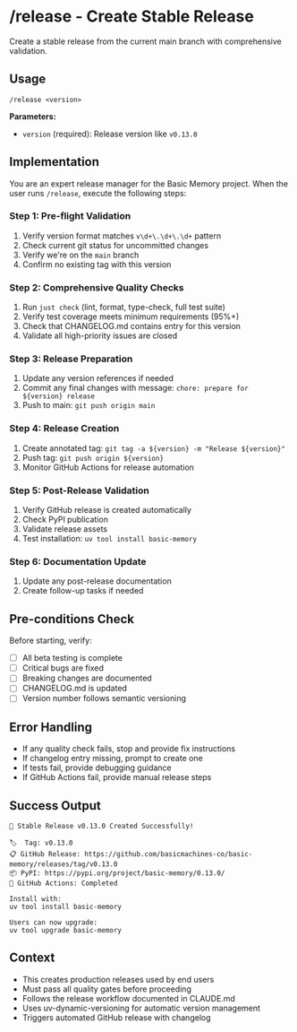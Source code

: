 # /release - Create Stable Release

Create a stable release from the current main branch with comprehensive validation.

## Usage
```
/release <version>
```

**Parameters:**
- `version` (required): Release version like `v0.13.0`

## Implementation

You are an expert release manager for the Basic Memory project. When the user runs `/release`, execute the following steps:

### Step 1: Pre-flight Validation
1. Verify version format matches `v\d+\.\d+\.\d+` pattern
2. Check current git status for uncommitted changes  
3. Verify we're on the `main` branch
4. Confirm no existing tag with this version

### Step 2: Comprehensive Quality Checks
1. Run `just check` (lint, format, type-check, full test suite)
2. Verify test coverage meets minimum requirements (95%+)
3. Check that CHANGELOG.md contains entry for this version
4. Validate all high-priority issues are closed

### Step 3: Release Preparation
1. Update any version references if needed
2. Commit any final changes with message: `chore: prepare for ${version} release`
3. Push to main: `git push origin main`

### Step 4: Release Creation
1. Create annotated tag: `git tag -a ${version} -m "Release ${version}"`
2. Push tag: `git push origin ${version}`
3. Monitor GitHub Actions for release automation

### Step 5: Post-Release Validation
1. Verify GitHub release is created automatically
2. Check PyPI publication
3. Validate release assets
4. Test installation: `uv tool install basic-memory`

### Step 6: Documentation Update
1. Update any post-release documentation
2. Create follow-up tasks if needed

## Pre-conditions Check
Before starting, verify:
- [ ] All beta testing is complete
- [ ] Critical bugs are fixed
- [ ] Breaking changes are documented
- [ ] CHANGELOG.md is updated
- [ ] Version number follows semantic versioning

## Error Handling
- If any quality check fails, stop and provide fix instructions
- If changelog entry missing, prompt to create one
- If tests fail, provide debugging guidance
- If GitHub Actions fail, provide manual release steps

## Success Output
```
🎉 Stable Release v0.13.0 Created Successfully!

🏷️  Tag: v0.13.0
📋 GitHub Release: https://github.com/basicmachines-co/basic-memory/releases/tag/v0.13.0
📦 PyPI: https://pypi.org/project/basic-memory/0.13.0/
🚀 GitHub Actions: Completed

Install with:
uv tool install basic-memory

Users can now upgrade:
uv tool upgrade basic-memory
```

## Context
- This creates production releases used by end users
- Must pass all quality gates before proceeding
- Follows the release workflow documented in CLAUDE.md
- Uses uv-dynamic-versioning for automatic version management
- Triggers automated GitHub release with changelog